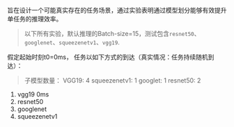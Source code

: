 旨在设计一个可能真实存在的任务场景，通过实验表明通过模型划分能够有效提升单任务的推理效率。
> 以下所有实验，默认推理的Batch-size=15，测试包含`resnet50`、`googlenet`、`squeezenetv1`、`vgg19`.

假定起始时刻t0=0ms， 任务以如下方式的到达（真实情况：任务持续随机到达）：
> 子模型数量：
> VGG19: 4
> squeezenetv1: 1
> googlet: 1
> resnet50: 2

1. vgg19       0ms
2. resnet50
3. googlenet
4. squeezenetv1
